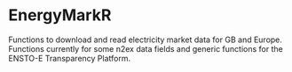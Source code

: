 # EnergyMarkR

Functions to download and read electricity market data for GB and Europe. Functions currently for some n2ex data fields and generic functions for the ENSTO-E Transparency Platform.
